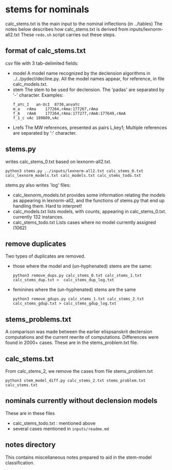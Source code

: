 # stems for nominals

calc_stems.txt is the main input to the nominal inflections (in ../tables)
The notes below describes how calc_stems.txt is derived from  inputs/lexnorm-all2.txt
These `redo.sh` script carries out these steps.

## format of calc_stems.txt
csv file with 3 tab-delimited fields:
* model  A model name recognized by the declension algorithms in ../../pydecl/decline.py.  All the model names appear, for reference, in file calc_models.txt.
* stem  The stem to be used for declension.  The 'padas' are separated by '-' character. Examples:
  ```
  f_aYc_I	an-UcI	8730,anvaYc
  m_a	rAma	177264,rAma:177267,rAma
  f_A	rAmA	177264,rAma:177277,rAmA:177649,rAmA
  f_1_c	vAc	189809,vAc
  ```
* Lrefs The MW references, presented as pairs L,key1; Multiple references are
  separated by ':' character. 

## stems.py
writes calc_stems_0.txt based on lexnorm-all2.txt.
```
python3 stems.py ../inputs/lexnorm-all2.txt calc_stems_0.txt calc_lexnorm_models.txt calc_models.txt calc_stems_todo.txt

```

stems.py also writes 'log' files:
* calc_lexnorm_models.txt  provides some information relating the
  models as appearing in lexnorm-all2, and the functions of stems.py that
  end up handling them.  Hard to interpret!
* calc_models.txt  lists models, with counts, appearing in calc_stems_0.txt. currently 132 instances.
* calc_stems_todo.txt Lists cases where no model currently assigned (1062)


## remove duplicates
Two types of duplicates are removed.
* those where the model and (un-hyphenated) stems are the same:
  ```
  python3 remove_dups.py calc_stems_0.txt calc_stems_1.txt  calc_stems_dup.txt >  calc_stems_dup_log.txt
  ```
* feminines where the (un-hyphenated) stems are the same
  ```
  python3 remove_gdups.py calc_stems_1.txt calc_stems_2.txt  calc_stems_gdup.txt > calc_stems_gdup_log.txt
  ```

## stems_problems.txt
A comparison was made between the earlier elispsanskrit declension computations and the current rewrite of computations.
Differences were found in 2000+ cases.
These are in the stems_problem.txt file.

## calc_stems.txt

From calc_stems_2, we remove the cases from file stems_problem.txt 
```
python3 stem_model_diff.py calc_stems_2.txt stems_problem.txt calc_stems.txt
```

## nominals currently without declension models
These are in these files
* calc_stems_todo.txt : mentioned above 
* several cases mentioned in `inputs/readme.md`

## notes directory
This contains miscellaneous notes prepared to aid in the stem-model
classification.


